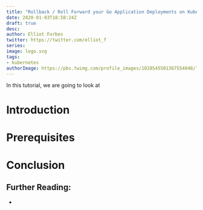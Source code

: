 ```yaml
---
title: "Rollback / Roll Forward your Go Application Deployments on Kubernetes"
date: 2020-01-03T18:58:24Z
draft: true
desc: 
author: Elliot Forbes
twitter: https://twitter.com/elliot_f
series: 
image: logo.svg
tags:
- kubernetes
authorImage: https://pbs.twimg.com/profile_images/1028545501367554048/lzr43cQv_400x400.jpg
---
```


In this tutorial, we are going to look at 

# Introduction

# Prerequisites

# Conclusion

## Further Reading:

* []()